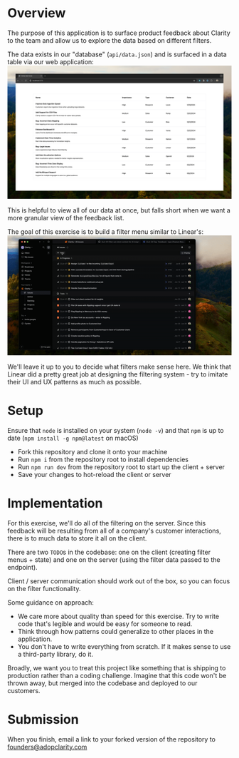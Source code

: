 # Overview

The purpose of this application is to surface product feedback about Clarity to the team and allow us to explore the data based on different filters.

The data exists in our "database" (`api/data.json`) and is surfaced in a data table via our web application:
![preview screenshot](/preview.png)

This is helpful to view all of our data at once, but falls short when we want a more granular view of the feedback list.

The goal of this exercise is to build a filter menu similar to Linear's:
![linear preview video](/linear_preview.gif)

We'll leave it up to you to decide what filters make sense here. We think that Linear did a pretty great job at designing the filtering system - try to imitate their UI and UX patterns as much as possible.

# Setup

Ensure that `node` is installed on your system (`node -v`) and that `npm` is up to date (`npm install -g npm@latest` on macOS)

- Fork this repository and clone it onto your machine
- Run `npm i` from the repository root to install dependencies
- Run `npm run dev` from the repository root to start up the client + server
- Save your changes to hot-reload the client or server

# Implementation

For this exercise, we'll do all of the filtering on the server. Since this feedback will be resulting from all of a company's customer interactions, there is to much data to store it all on the client.

There are two `TODO`s in the codebase: one on the client (creating filter menus + state) and one on the server (using the filter data passed to the endpoint).

Client / server communication should work out of the box, so you can focus on the filter functionality.

Some guidance on approach:

- We care more about quality than speed for this exercise. Try to write code that's legible and would be easy for someone to read.
- Think through how patterns could generalize to other places in the application.
- You don't have to write everything from scratch. If it makes sense to use a third-party library, do it.

Broadly, we want you to treat this project like something that is shipping to production rather than a coding challenge. Imagine that this code won't be thrown away, but merged into the codebase and deployed to our customers.

# Submission

When you finish, email a link to your forked version of the repository to founders@adopclarity.com
